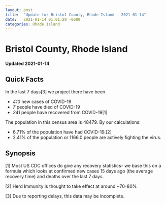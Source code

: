 ```yaml
---
layout: post
title:  "Update for Bristol County, Rhode Island - 2021-01-14"
date:   2021-01-14 01:01:29 -0600
categories: Rhode Island
---
```


# Bristol County, Rhode Island
#### Updated 2021-01-14

## Quick Facts

In the last 7 days[3] we project there have been
- *410* new cases of COVID-19
- *7* people have died of COVID-19
- *241* people have recovered from COVID-19[1]

The population in this census area is 48479. By our calculations:
- 6.71% of the population have had COVID-19.[2]
- 2.41% of the population or 1166.0 people are actively fighting the virus.

## Synopsis




[1] Most US CDC offices do give any recovery statistics- we base this on a formula which looks at confirmed new cases
15 days ago (the average recovery time) and deaths over the last 7 days.

[2] Herd Immunity is thought to take effect at around ~70-80%

[3] Due to reporting delays, this data may be incomplete.
 
    